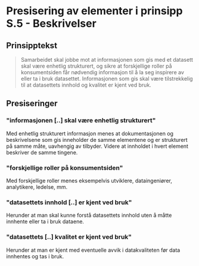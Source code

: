 # Presisering av elementer i prinsipp S.5 - Beskrivelser

## Prinsipptekst

> Samarbeidet skal jobbe mot at informasjonen som gis med et datasett skal være enhetlig strukturert, og sikre at forskjellige roller på konsumentsiden får nødvendig informasjon til å la seg inspirere av eller ta i bruk datasettet. Informasjonen som gis skal være tilstrekkelig til at datasettets innhold og kvalitet er kjent ved bruk. 


## Presiseringer

### "informasjonen [..] skal være enhetlig strukturert"
Med enhetlig strukturert informasjon menes at dokumentasjonen og beskrivelsene som gis inneholder de samme elementene og er strukturert på samme måte, uavhengig av tilbyder. Videre at innholdet i hvert element beskriver de samme tingene. 

### "forskjellige roller på konsumentsiden"
Med forskjellige roller menes eksempelvis utviklere, dataingeniører, analytikere, ledelse, mm. 

### "datasettets innhold [..] er kjent ved bruk"
Herunder at man skal kunne forstå datasettets innhold uten å måtte innhente eller ta i bruk dataene. 

### "datasettets [..] kvalitet er kjent ved bruk"
Herunder at man er kjent med eventuelle avvik i datakvaliteten før data innhentes og tas i bruk. 